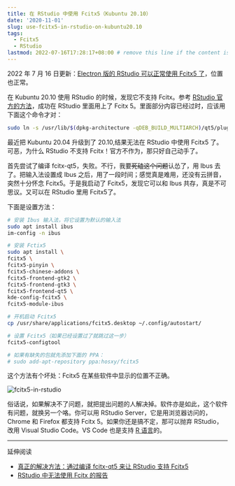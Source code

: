 ```yaml
---
title: 在 RStudio 中使用 Fcitx5（Kubuntu 20.10）
date: '2020-11-01'
slug: use-fcitx5-in-rstudio-on-kubuntu20.10
tags:
  - Fcitx5
  - RStudio
lastmod: 2022-07-16T17:28:17+08:00 # remove this line if the content is actually changed
---
```


2022 年 7 月 16 日更新：[Electron 版的 RStudio 可以正常使用 Fcitx5 了](https://github.com/rstudio/rstudio/issues/1903#issuecomment-1183477202)，位置也正常。

在 Kubuntu 20.10 使用 RStudio 的时候，发现它不支持 Fcitx。参考 [RStudio 官方的方法](https://support.rstudio.com/hc/en-us/articles/205605748-Using-RStudio-0-99-with-Fctix-on-Linux)，成功在 RStudio 里面用上了 Fcitx 5。里面部分内容已经过时，应该用下面这个命令才对：

```bash
sudo ln -s /usr/lib/$(dpkg-architecture -qDEB_BUILD_MULTIARCH)/qt5/plugins/platforminputcontexts/libfcitxplatforminputcontextplugin.so /usr/lib/rstudio/plugins/platforminputcontexts
```

最近把 Kubuntu 20.04 升级到了 20.10,结果无法在 RStudio 中使用 Fcitx5 了。可恶，为什么 RStudio 不支持 Fcitx！官方不作为，那只好自己动手了。

首先尝试了编译 fcitx-qt5，失败。不行，我要~~死磕这个问题~~认怂了，用 Ibus 去了。把输入法设置成 Ibus 之后，用了一段时间；感觉真是难用，还没有云拼音，突然十分怀念 Fcitx5。于是我启动了 Fcitx5，发现它可以和 Ibus 共存，真是不可思议。又可以在 RStudio 里用 Fcitx5了。

下面是设置方法：

```bash
# 安装 Ibus 输入法，将它设置为默认的输入法
sudo apt install ibus
im-config -n ibus

# 安装 Fctix5
sudo apt install \
fcitx5 \
fcitx5-pinyin \
fcitx5-chinese-addons \
fcitx5-frontend-gtk2 \
fcitx5-frontend-gtk3 \
fcitx5-frontend-qt5 \
kde-config-fcitx5 \
fcitx5-module-ibus

# 开机启动 Fcitx5
cp /usr/share/applications/fcitx5.desktop ~/.config/autostart/

# 设置 Fcitx5（如果已经设置过了就跳过这一步）
fcitx5-configtool

# 如果有缺失的包就先添加下面的 PPA：
# sudo add-apt-repository ppa:hosxy/fcitx5
```

这个方法有个坏处：Fcitx5 在某些软件中显示的位置不正确。

![fcitx5-in-rstudio](https://user-images.githubusercontent.com/60951091/97728651-c4c90d00-1b0c-11eb-833d-09ab5753def9.png)

俗话说，如果解决不了问题，就把提出问题的人解决掉。软件亦是如此，这个软件有问题，就换另一个咯。你可以用 RStudio Server，它是用浏览器访问的，Chrome 和 Firefox 都支持 Fcitx 5。如果你还是搞不定，那可以抛弃 RStudio，改用 Visual Studio Code。VS Code 也是支持 [R 语言](https://marketplace.visualstudio.com/items?itemName=Ikuyadeu.r)的。

---

延伸阅读

- [真正的解决方法：通过编译 fcitx-qt5 来让 RStudio 支持 Fcitx5](https://jiangjun.link/post/debian-mendeley-rstudio-fcitx/)
- [RStudio 中无法使用 Fcitx 的报告](https://github.com/rstudio/rstudio/issues/1903)
